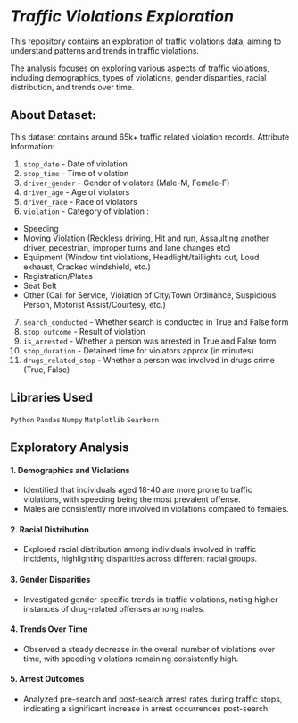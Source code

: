 #  *Traffic Violations Exploration*

This repository contains an exploration of traffic violations data, aiming to understand patterns and trends in traffic violations.

The analysis focuses on exploring various aspects of traffic violations, including demographics, types of violations, gender disparities, racial distribution, and trends over time.

## About Dataset: 
This dataset contains around 65k+ traffic related violation records. Attribute Information:

1. `stop_date` - Date of violation
2. `stop_time` - Time of violation
3. `driver_gender` - Gender of violators (Male-M, Female-F)
4. `driver_age` - Age of violators
5. `driver_race` - Race of violators
6. `violation` - Category of violation :
- Speeding
- Moving Violation (Reckless driving, Hit and run, Assaulting another driver, pedestrian, improper turns and lane changes etc)
- Equipment (Window tint violations, Headlight/taillights out, Loud exhaust, Cracked windshield, etc.)
- Registration/Plates
- Seat Belt
- Other (Call for Service, Violation of City/Town Ordinance, Suspicious Person, Motorist Assist/Courtesy, etc.)
7. `search_conducted` - Whether search is conducted in True and False form
8. `stop_outcome` - Result of violation
9. `is_arrested` - Whether a person was arrested in True and False form
10. `stop_duration` - Detained time for violators approx (in minutes)
11. `drugs_related_stop` - Whether a person was involved in drugs crime (True, False)

## Libraries Used
`Python` `Pandas` `Numpy` `Matplotlib` `Searborn` 

## Exploratory Analysis
#### 1. Demographics and Violations

- Identified that individuals aged 18-40 are more prone to traffic violations, with speeding being the most prevalent offense.
- Males are consistently more involved in violations compared to females.
#### 2. Racial Distribution

- Explored racial distribution among individuals involved in traffic incidents, highlighting disparities across different racial groups.
#### 3. Gender Disparities

- Investigated gender-specific trends in traffic violations, noting higher instances of drug-related offenses among males.
#### 4. Trends Over Time

- Observed a steady decrease in the overall number of violations over time, with speeding violations remaining consistently high.
#### 5. Arrest Outcomes

- Analyzed pre-search and post-search arrest rates during traffic stops, indicating a significant increase in arrest occurrences post-search.

